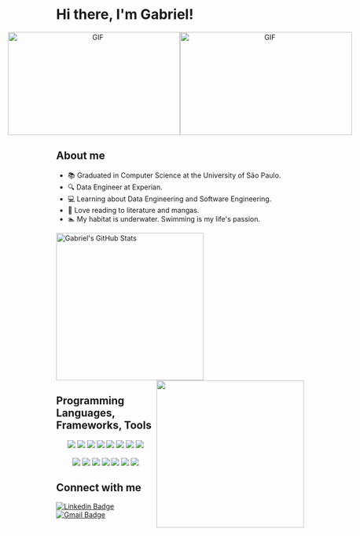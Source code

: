 # Hi there, I'm Gabriel!

<div align="center" style="display: flex; justify-content: center;">
	<img height="210px" width="350px" alt="GIF" src="https://media1.tenor.com/images/dc934b5ef0b376eb48490fcbb0092099/tenor.gif?itemid=9051183"/>
	<img height="210px" width="350px" alt="GIF" src="https://i.gifer.com/1Lnp.gif"/>
</div>

## About me

- 📚 Graduated in Computer Science at the University of São Paulo.
- 🔍 Data Engineer at Experian.
- 💻 Learning about Data Engineering and Software Engineering.
- 📖 Love reading to literature and mangas.
- 🏊 My habitat is underwater. Swimming is my life's passion.

<a href="https://github.com/GKuabara/GKuabara">
	<img width="300" height="300" align="center" src="https://github-readme-stats.vercel.app/api?username=GKuabara&show_icons=true&count_private=true&include_all_commits=true&title_color=ffffff&text_color=c9cacc&icon_color=2bbc8a&bg_color=1d1f21" alt="Gabriel's GitHub Stats"/>
</a>
<a href="https://github.com/GKuabara/GKuabara">
	<img width="300" height="300" align="right" src="https://github-readme-stats.vercel.app/api/top-langs/?username=GKuabara&langs_count=10&layout=compact&title_color=ffffff&text_color=c9cacc&icon_color=2bbc8a&bg_color=1d1f21"/>
</a>

## Programming Languages, Frameworks, Tools

<p align="center">
	<img src="https://img.shields.io/badge/python%20-%2314354C.svg?&style=for-the-badge&logo=python&logoColor=white">
	<img src="https://img.shields.io/badge/sql-4169E1?style=for-the-badge&logo=postgresql&logoColor=white">
	<img src="https://img.shields.io/badge/javascript-F7DF1E?style=for-the-badge&logo=javascript&logoColor=white">
	<img src="https://img.shields.io/badge/c++%20-%2300599C.svg?&style=for-the-badge&logo=c%2B%2B&logoColor=white">
	<img src="https://img.shields.io/badge/c-%23323330.svg?&style=for-the-badge&logo=c&logoColor=%23ffffff">
	<img src="https://img.shields.io/badge/css-1572B6?style=for-the-badge&logo=css3&logoColor=white">
	<img src="https://img.shields.io/badge/html-E34F26?style=for-the-badge&logo=html5&logoColor=white">
	<img src="https://img.shields.io/badge/php-%23777BB4?style=for-the-badge&logo=php&logoColor=white"/>
	<br></br>
	<img src="https://img.shields.io/badge/flask-%23000000?style=for-the-badge&logo=flask&logoColor=white">
	<img src="https://img.shields.io/badge/django-%23092E20?style=for-the-badge&logo=django&logoColor=white">
	<img src="https://img.shields.io/badge/AWS-%23232F3E?style=for-the-badge&logo=amazonwebservices&logoColor=white">
	<img src="https://img.shields.io/badge/apache%20airflow-%23017CEE?style=for-the-badge&logo=apache%20airflow&logoColor=white">
	<img src="https://img.shields.io/badge/apache%20spark-%23E25A1C?style=for-the-badge&logo=apache%20spark&logoColor=white">
	<img src="https://img.shields.io/badge/apache%20hadoop-%2366CCFF?style=for-the-badge&logo=apache%20hadoop&logoColor=white">
	<img src="https://img.shields.io/badge/git%20-%23F05033.svg?&style=for-the-badge&logo=git&logoColor=white"/>
</p>

## Connect with me

[![Linkedin Badge](https://img.shields.io/badge/-LinkedIn-blue?style=flat-square&logo=Linkedin&logoColor=white&link=https://www.linkedin.com/in/gkuabara/)](https://www.linkedin.com/in/gkuabara/)
[![Gmail Badge](https://img.shields.io/badge/-Gmail-c14438?style=flat-square&logo=Gmail&logoColor=white&link=mailto:gabrielalveskuabara@gmail.com)](mailto:gabrielalveskuabara@gmail.com)
